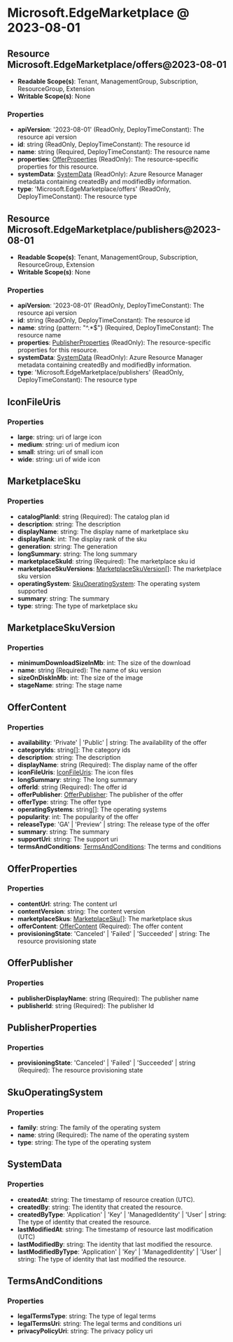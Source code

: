# Microsoft.EdgeMarketplace @ 2023-08-01

## Resource Microsoft.EdgeMarketplace/offers@2023-08-01
* **Readable Scope(s)**: Tenant, ManagementGroup, Subscription, ResourceGroup, Extension
* **Writable Scope(s)**: None
### Properties
* **apiVersion**: '2023-08-01' (ReadOnly, DeployTimeConstant): The resource api version
* **id**: string (ReadOnly, DeployTimeConstant): The resource id
* **name**: string (Required, DeployTimeConstant): The resource name
* **properties**: [OfferProperties](#offerproperties) (ReadOnly): The resource-specific properties for this resource.
* **systemData**: [SystemData](#systemdata) (ReadOnly): Azure Resource Manager metadata containing createdBy and modifiedBy information.
* **type**: 'Microsoft.EdgeMarketplace/offers' (ReadOnly, DeployTimeConstant): The resource type

## Resource Microsoft.EdgeMarketplace/publishers@2023-08-01
* **Readable Scope(s)**: Tenant, ManagementGroup, Subscription, ResourceGroup, Extension
* **Writable Scope(s)**: None
### Properties
* **apiVersion**: '2023-08-01' (ReadOnly, DeployTimeConstant): The resource api version
* **id**: string (ReadOnly, DeployTimeConstant): The resource id
* **name**: string {pattern: "^.*$"} (Required, DeployTimeConstant): The resource name
* **properties**: [PublisherProperties](#publisherproperties) (ReadOnly): The resource-specific properties for this resource.
* **systemData**: [SystemData](#systemdata) (ReadOnly): Azure Resource Manager metadata containing createdBy and modifiedBy information.
* **type**: 'Microsoft.EdgeMarketplace/publishers' (ReadOnly, DeployTimeConstant): The resource type

## IconFileUris
### Properties
* **large**: string: uri of large icon
* **medium**: string: uri of medium icon
* **small**: string: uri of small icon
* **wide**: string: uri of wide icon

## MarketplaceSku
### Properties
* **catalogPlanId**: string (Required): The catalog plan id
* **description**: string: The description
* **displayName**: string: The display name of marketplace sku
* **displayRank**: int: The display rank of the sku
* **generation**: string: The generation
* **longSummary**: string: The long summary
* **marketplaceSkuId**: string (Required): The marketplace sku id
* **marketplaceSkuVersions**: [MarketplaceSkuVersion](#marketplaceskuversion)[]: The marketplace sku version
* **operatingSystem**: [SkuOperatingSystem](#skuoperatingsystem): The operating system supported
* **summary**: string: The summary
* **type**: string: The type of marketplace sku

## MarketplaceSkuVersion
### Properties
* **minimumDownloadSizeInMb**: int: The size of the download
* **name**: string (Required): The name of sku version
* **sizeOnDiskInMb**: int: The size of the image
* **stageName**: string: The stage name

## OfferContent
### Properties
* **availability**: 'Private' | 'Public' | string: The availability of the offer
* **categoryIds**: string[]: The category ids
* **description**: string: The description
* **displayName**: string (Required): The display name of the offer
* **iconFileUris**: [IconFileUris](#iconfileuris): The icon files
* **longSummary**: string: The long summary
* **offerId**: string (Required): The offer id
* **offerPublisher**: [OfferPublisher](#offerpublisher): The publisher of the offer
* **offerType**: string: The offer type
* **operatingSystems**: string[]: The operating systems
* **popularity**: int: The popularity of the offer
* **releaseType**: 'GA' | 'Preview' | string: The release type of the offer
* **summary**: string: The summary
* **supportUri**: string: The support uri
* **termsAndConditions**: [TermsAndConditions](#termsandconditions): The terms and conditions

## OfferProperties
### Properties
* **contentUrl**: string: The content url
* **contentVersion**: string: The content version
* **marketplaceSkus**: [MarketplaceSku](#marketplacesku)[]: The marketplace skus
* **offerContent**: [OfferContent](#offercontent) (Required): The offer content
* **provisioningState**: 'Canceled' | 'Failed' | 'Succeeded' | string: The resource provisioning state

## OfferPublisher
### Properties
* **publisherDisplayName**: string (Required): The publisher name
* **publisherId**: string (Required): The publisher Id

## PublisherProperties
### Properties
* **provisioningState**: 'Canceled' | 'Failed' | 'Succeeded' | string (Required): The resource provisioning state

## SkuOperatingSystem
### Properties
* **family**: string: The family of the operating system
* **name**: string (Required): The name of the operating system
* **type**: string: The type of the operating system

## SystemData
### Properties
* **createdAt**: string: The timestamp of resource creation (UTC).
* **createdBy**: string: The identity that created the resource.
* **createdByType**: 'Application' | 'Key' | 'ManagedIdentity' | 'User' | string: The type of identity that created the resource.
* **lastModifiedAt**: string: The timestamp of resource last modification (UTC)
* **lastModifiedBy**: string: The identity that last modified the resource.
* **lastModifiedByType**: 'Application' | 'Key' | 'ManagedIdentity' | 'User' | string: The type of identity that last modified the resource.

## TermsAndConditions
### Properties
* **legalTermsType**: string: The type of legal terms
* **legalTermsUri**: string: The legal terms and conditions uri
* **privacyPolicyUri**: string: The privacy policy uri

